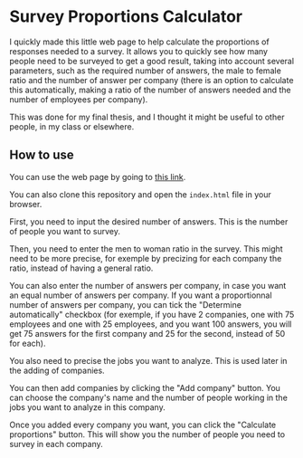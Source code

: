 # Survey Proportions Calculator

I quickly made this little web page to help calculate the proportions of responses needed to a survey.
It allows you to quickly see how many people need to be surveyed to get a good result, taking into account several parameters, such as the required number of answers, the male to female ratio and the number of answer per company (there is an option to calculate this automatically, making a ratio of the number of answers needed and the number of employees per company).

This was done for my final thesis, and I thought it might be useful to other people, in my class or elsewhere.

## How to use

You can use the web page by going to [this link](https://maxlepan.github.io/survey-anwsers-ratio-calculator/).

You can also clone this repository and open the `index.html` file in your browser.

First, you need to input the desired number of answers. This is the number of people you want to survey.

Then, you need to enter the men to woman ratio in the survey. This might need to be more precise, for exemple by precizing for each company the ratio, instead of having a general ratio.

You can also enter the number of answers per company, in case you want an equal number of answers per company. If you want a proportionnal number of answers per company, you can tick the "Determine automatically" checkbox (for exemple, if you have 2 companies, one with 75 employees and one with 25 employees, and you want 100 answers, you will get 75 answers for the first company and 25 for the second, instead of 50 for each).

You also need to precise the jobs you want to analyze. This is used later in the adding of companies.

You can then add companies by clicking the "Add company" button. You can choose the company's name and the number of people working in the jobs you want to analyze in this company.

Once you added every company you want, you can click the "Calculate proportions" button. This will show you the number of people you need to survey in each company.
